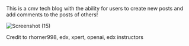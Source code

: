 This is a cmv tech blog with the ability for users to create new posts and add comments to the posts of others!

![Screenshot (15)](https://github.com/rhorner998/cmvtech/assets/145104305/6f1baf6f-47c3-4343-b723-58115fafdebe)

Credit to rhorner998, edx, xpert, openai, edx instructors
